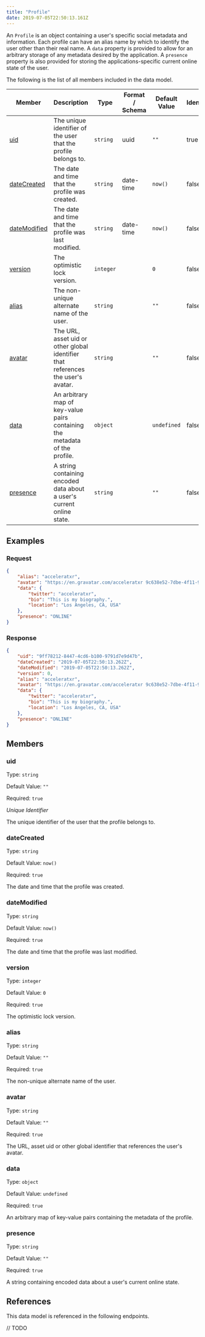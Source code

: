 ```yaml
---
title: "Profile"
date: 2019-07-05T22:50:13.161Z
---
```


An `Profile` is an object containing a user's specific social metadata and information. Each profile can have an alias name by which to identify the user other than their real name. A `data` property is provided to allow for an arbitrary storage of any metadata desired by the application. A `presence` property is also provided for storing the applications-specific current online state of the user.

The following is the list of all members included in the data model.

| Member            | Description                         | Type | Format / Schema | Default Value | Identifier | Unique | Required |
| ----------------- | ----------------------------------- | ---- | ------ | ------------- | ---------- | ------ | -------- |
| [uid](#uid) | The unique identifier of the user that the profile belongs to. | `string` | uuid | `""` | true | true | true |
| [dateCreated](#dateCreated) | The date and time that the profile was created. | `string` | date-time | `now()` | false | false | true |
| [dateModified](#dateModified) | The date and time that the profile was last modified. | `string` | date-time | `now()` | false | false | true |
| [version](#version) | The optimistic lock version. | `integer` |  | `0` | false | false | true |
| [alias](#alias) | The non-unique alternate name of the user. | `string` |  | `""` | false | false | true |
| [avatar](#avatar) | The URL, asset uid or other global identifier that references the user's avatar. | `string` |  | `""` | false | false | true |
| [data](#data) | An arbitrary map of key-value pairs containing the metadata of the profile. | `object` |  | `undefined` | false | false | true |
| [presence](#presence) | A string containing encoded data about a user's current online state. | `string` |  | `""` | false | false | true |

## Examples
### Request

```json
{
    "alias": "acceleratxr",
    "avatar": "https://en.gravatar.com/acceleratxr 9c638e52-7dbe-4f11-97a9-648da49138bf",
    "data": {
        "twitter": "acceleratxr",
        "bio": "This is my biography.",
        "location": "Los Angeles, CA, USA"
    },
    "presence": "ONLINE"
}
```

### Response

```json
{
    "uid": "9ff78212-8447-4cd6-b100-9791d7e9d47b",
    "dateCreated": "2019-07-05T22:50:13.262Z",
    "dateModified": "2019-07-05T22:50:13.262Z",
    "version": 0,
    "alias": "acceleratxr",
    "avatar": "https://en.gravatar.com/acceleratxr 9c638e52-7dbe-4f11-97a9-648da49138bf",
    "data": {
        "twitter": "acceleratxr",
        "bio": "This is my biography.",
        "location": "Los Angeles, CA, USA"
    },
    "presence": "ONLINE"
}
```


## Members

### uid

Type: `string`

Default Value: `""`

Required: `true`

*Unique* *Identifier*

The unique identifier of the user that the profile belongs to.

### dateCreated

Type: `string`

Default Value: `now()`

Required: `true`

The date and time that the profile was created.

### dateModified

Type: `string`

Default Value: `now()`

Required: `true`

The date and time that the profile was last modified.

### version

Type: `integer`

Default Value: `0`

Required: `true`

The optimistic lock version.

### alias

Type: `string`

Default Value: `""`

Required: `true`

The non-unique alternate name of the user.

### avatar

Type: `string`

Default Value: `""`

Required: `true`

The URL, asset uid or other global identifier that references the user's avatar.

### data

Type: `object`

Default Value: `undefined`

Required: `true`

An arbitrary map of key-value pairs containing the metadata of the profile.

### presence

Type: `string`

Default Value: `""`

Required: `true`

A string containing encoded data about a user's current online state.

## References

This data model is referenced in the following endpoints.

// TODO